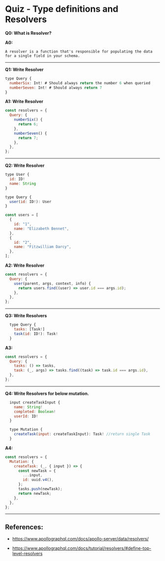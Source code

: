 # Quiz - Type definitions and Resolvers

**Q0: What is Resolver?**

**A0:**

```text
A resolver is a function that's responsible for populating the data for a single field in your schema.
```

<hr />

**Q1: Write Resolver**

```js
type Query {
  numberSix: Int! # Should always return the number 6 when queried
  numberSeven: Int! # Should always return 7
}
```

**A1: Write Resolver**

```js
const resolvers = {
  Query: {
    numberSix() {
      return 6;
    },
    numberSeven() {
      return 7;
    },
  },
};
```

<hr />

**Q2: Write Resolver**

```js
type User {
  id: ID!
  name: String
}

type Query {
  user(id: ID!): User
}
```

```js
const users = [
  {
    id: "1",
    name: "Elizabeth Bennet",
  },
  {
    id: "2",
    name: "Fitzwilliam Darcy",
  },
];
```

**A2: Write Resolver**

```js
const resolvers = {
  Query: {
    user(parent, args, context, info) {
      return users.find((user) => user.id === args.id);
    },
  },
};
```

<hr />

**Q3: Write Resolvers**

```js
  type Query {
    tasks: [Task!]
    task(id: ID!): Task!
  }
```

**A3:**

```js
const resolvers = {
  Query: {
    tasks: () => tasks,
    task: (_, args) => tasks.find((task) => task.id === args.id),
  },
};
```

<hr />

**Q4: Write Resolvers for below mutation.**

```js
  input createTaskInput {
    name: String!
    completed: Boolean!
    userId: ID!
  }

  type Mutation {
    createTask(input: createTaskInput): Task! //return single Task
  }
```

**A4:**

```js
const resolvers = {
  Mutation: {
    createTask: (_, { input }) => {
      const newTask = {
        ...input,
        id: uuid.v4(),
      };
      tasks.push(newTask);
      return newTask;
    },
  },
};
```

<hr />

## References:

- https://www.apollographql.com/docs/apollo-server/data/resolvers/

- https://www.apollographql.com/docs/tutorial/resolvers/#define-top-level-resolvers

<!--
**Q1:**
```js
````

**A1:**

```js

```

<hr />
**Q1:**
```js
```
**A1:**
```js
```
<hr />
**Q1:**
```js
```
**A1:**
```js
```
<hr />
**Q1:**
```js
```
**A1:**
```js
```
<hr />
**Q1:**
```js
```
**A1:**
```js
```
<hr /> -->
